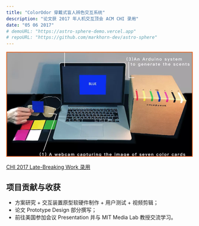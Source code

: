 ```yaml
---
title: "ColorOdor 穿戴式盲人辨色交互系统"
description: "论文获 2017 年人机交互顶会 ACM CHI 录用"
date: "05 06 2017"
# demoURL: "https://astro-sphere-demo.vercel.app"
# repoURL: "https://github.com/markhorn-dev/astro-sphere"
---
```


![colorodor](./colorodor.webp)

[CHI 2017 Late-Breaking Work 录用](https://dl.acm.org/doi/10.1145/3027063.3053186)

## 项目贡献与收获
- 方案研究 + 交互装置原型软硬件制作 + 用户测试 + 视频剪辑；
- 论文 Prototype Design 部分撰写；
- 前往美国参加会议 Presentation 并与 MIT Media Lab 教授交流学习。
